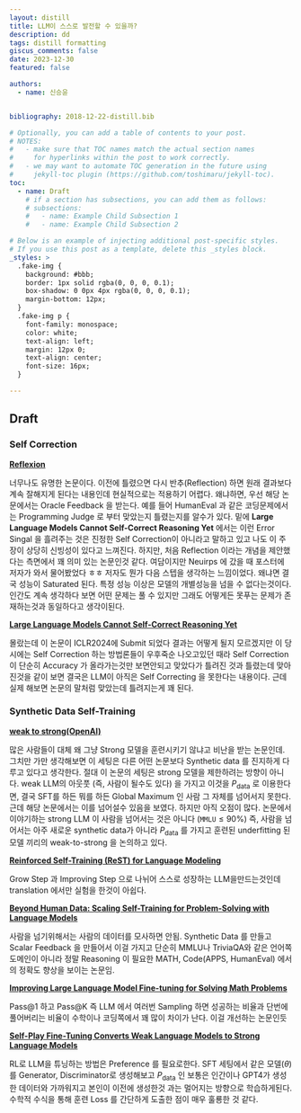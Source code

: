```yaml
---
layout: distill
title: LLM이 스스로 발전할 수 있을까?
description: dd
tags: distill formatting
giscus_comments: false
date: 2023-12-30
featured: false

authors:
  - name: 신승윤


bibliography: 2018-12-22-distill.bib

# Optionally, you can add a table of contents to your post.
# NOTES:
#   - make sure that TOC names match the actual section names
#     for hyperlinks within the post to work correctly.
#   - we may want to automate TOC generation in the future using
#     jekyll-toc plugin (https://github.com/toshimaru/jekyll-toc).
toc:
  - name: Draft
    # if a section has subsections, you can add them as follows:
    # subsections:
    #   - name: Example Child Subsection 1
    #   - name: Example Child Subsection 2

# Below is an example of injecting additional post-specific styles.
# If you use this post as a template, delete this _styles block.
_styles: >
  .fake-img {
    background: #bbb;
    border: 1px solid rgba(0, 0, 0, 0.1);
    box-shadow: 0 0px 4px rgba(0, 0, 0, 0.1);
    margin-bottom: 12px;
  }
  .fake-img p {
    font-family: monospace;
    color: white;
    text-align: left;
    margin: 12px 0;
    text-align: center;
    font-size: 16px;
  }

---
```


## Draft

### Self Correction
[**Reflexion**](https://ar5iv.labs.arxiv.org/html/2303.11366)

너무나도 유명한 논문이다. 이전에 틀렸으면 다시 반추(Reflection) 하면 원래 결과보다 계속 잘해지게 된다는 내용인데 현실적으로는 적용하기 어렵다. 왜냐하면, 우선 해당 논문에서는 Oracle Feedback 을 받는다. 예를 들어 HumanEval 과 같은 코딩문제에서는 Programming Judge 로 부터 맞았는지 틀렸는지를 알수가 있다. 밑에 **Large Language Models Cannot Self-Correct Reasoning Yet** 에서는 이런 Error Singal 을 흘려주는 것은 진정한 Self Correction이 아니라고 말하고 있고 나도 이 주장이 상당히 신빙성이 있다고 느껴진다. 하지만, 처음 Reflection 이라는 개념을 제안했다는 측면에서 꽤 의미 있는 논문인것 같다. 여담이지만 Neuirps 에 갔을 때 포스터에 저자가 와서 물어봤었다 ㅎㅎ 저자도 뭔가 다음 스텝을 생각하는 느낌이었다. 왜냐면 결국 성능이 Saturated 된다. 특정 성능 이상은 모델의 개별성능을 넘을 수 없다는것이다. 인간도 계속 생각하다 보면 어떤 문제는 풀 수 있지만 그래도 어떻게든 못푸는 문제가 존재하는것과 동일하다고 생각이된다. 

[**Large Language Models Cannot Self-Correct Reasoning Yet**](https://arxiv.org/abs/2310.01798)

몰랐는데 이 논문이 ICLR2024에 Submit 되었다 결과는 어떻게 될지 모르겠지만 이 당시에는 Self Correction 하는 방법론들이 우후죽순 나오고있던 때라 Self Correction 이 단순히 Accuracy 가 올라가는것만 보면안되고 맞았다가 틀려진 것과 틀렸는데 맞아진것을 같이 보면 결국은 LLM이 아직은 Self Correcting 을 못한다는 내용이다. 근데 실제 해보면 논문의 말처럼 맞았는데 틀려지는게 꽤 된다.

### Synthetic Data Self-Training

[**weak to strong(OpenAI)**](https://cdn.openai.com/papers/weak-to-strong-generalization.pdf)

많은 사람들이 대체 왜 그냥 Strong 모델을 훈련시키기 않냐고 비난을 받는 논문인데. 그치만 가만 생각해보면 이 세팅은 다른 어떤 논문보다 Synthetic data 를 진지하게 다루고 있다고 생각한다. 절대 이 논문의 세팅은 strong 모델을 제한하려는 방향이 아니다. weak LLM의 아웃풋 (즉, 사람이 될수도 있다) 을 가지고 이것을 $P_\text{data}$ 로 이용한다면, 결국 SFT를 하든 뭐를 하든 Global Maximum 인 사람 그 자체를 넘어서지 못한다. 근데 해당 논문에서는 이를 넘어설수 있음을 보였다. 하지만 아직 오점이 많다. 논문에서 이야기하는 strong LLM 이 사람을 넘어서는 것은 아니다 ($\texttt{MMLU}  \le 90\%$) 즉, 사람을 넘어서는 아주 새로운 synthetic data가 아니라 $P_\text{data}$ 를 가지고 훈련된 underfitting 된 모델 끼리의 weak-to-strong 을 논의하고 있다. 

[**Reinforced Self-Training (ReST) for Language Modeling**]()

Grow Step 과 Improving Step 으로 나뉘어 스스로 성장하는 LLM을만드는것인데 translation 에서만 실험을 한것이 아쉽다.


[**Beyond Human Data: Scaling Self-Training for Problem-Solving with Language Models**](https://ar5iv.labs.arxiv.org/html/2308.08998)

사람을 넘기위해서는 사람의 데이터를 모사하면 안됨. Synthetic Data 를 만들고 Scalar Feedback 을 만들어서 이걸 가지고 단순히 MMLU나 TriviaQA와 같은 언어쪽 도메인이 아니라 정말 Reasoning 이 필요한 MATH, Code(APPS, HumanEval) 에서의 정확도 향상을 보이는 논문임.

[**Improving Large Language Model Fine-tuning for Solving Math Problems**](https://ar5iv.labs.arxiv.org/html/2310.10047)

Pass@1 하고 Pass@K 즉 LLM 에서 여러번 Sampling 하면 성공하는 비율과 단번에 풀어버리는 비율이 수학이나 코딩쪽에서 꽤 많이 차이가 난다. 이걸 개선하는 논문인듯


[**Self-Play Fine-Tuning Converts Weak Language Models to Strong Language Models**](https://arxiv.org/abs/2401.01335)

RL로 LLM을 튜닝하는 방법은 Preference 를 필요로한다. SFT 세팅에서 같은 모델($\theta$)를 Generator, Discriminator로 생성해보고 $P_\text{data}$ 인 보통은 인간이나 GPT4가 생성한 데이터와 가까워지고 본인이 이전에 생성한것 과는 멀어지는 방향으로 학습하게된다. 수학적 수식을 통해 훈련 Loss 를 간단하게 도출한 점이 매우 훌룡한 것 같다. 